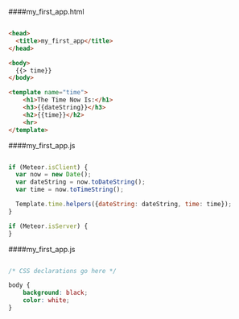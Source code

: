 ####my_first_app.html

```HTML

<head>
  <title>my_first_app</title>
</head>

<body>
  {{> time}}
</body>

<template name="time">
    <h1>The Time Now Is:</h1>
    <h3>{{dateString}}</h3>
    <h2>{{time}}</h2>
    <hr>
</template>

```

####my_first_app.js

```JavaScript

if (Meteor.isClient) {
  var now = new Date();
  var dateString = now.toDateString();
  var time = now.toTimeString();

  Template.time.helpers({dateString: dateString, time: time});
}

if (Meteor.isServer) {
}

```

####my_first_app.js

```CSS

/* CSS declarations go here */

body {
    background: black;
    color: white;
}

```